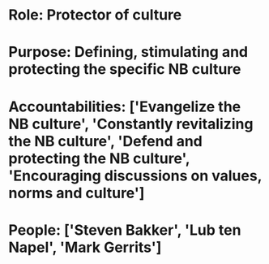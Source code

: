 # Role: Protector of culture 

# Purpose: Defining, stimulating and protecting the specific NB culture 

# Accountabilities: ['Evangelize the NB culture', 'Constantly revitalizing the NB culture', 'Defend and protecting the NB culture', 'Encouraging discussions on values, norms and culture'] 

# People: ['Steven Bakker', 'Lub ten Napel', 'Mark Gerrits']